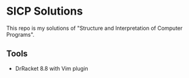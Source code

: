 <!--
 * @Date: 2023-02-26 14:26:06
 * @LastEditors: init0xyz laiyilong0@gmail.com
 * @LastEditTime: 2023-02-26 14:30:38
 * @FilePath: /SICP/README.md
-->
# SICP Solutions
This repo is my solutions of "Structure and Interpretation of Computer Programs".

## Tools
- DrRacket 8.8 with Vim plugin